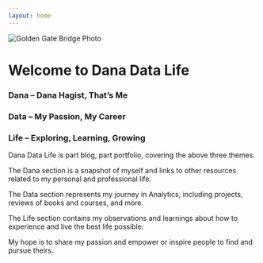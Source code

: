 ```yaml
---
layout: home
---
```



![Golden Gate Bridge Photo](danahagist.github.io/docs/assets/images/cropped-cropped-coast-golden-gate-bridge-mountains-110824-26-1-1024x436.jpg)

# Welcome to Dana Data Life

### Dana – Dana Hagist, That’s Me
### Data – My Passion, My Career
### Life – Exploring, Learning, Growing

Dana Data Life is part blog, part portfolio, covering the above three themes.

The Dana section is a snapshot of myself and links to other resources related to my personal and professional life.

The Data section represents my journey in Analytics, including projects, reviews of books and courses, and more.

The Life section contains my observations and learnings about how to experience and live the best life possible.

My hope is to share my passion and empower or inspire people to find and pursue theirs.
